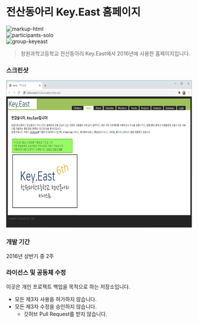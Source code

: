 # 전산동아리 Key.East 홈페이지

![markup-html][markup-html]
<br>
![participants-solo][participants-solo]
<br>
![group-keyeast][keyeast-image]

> 창원과학고등학교 전산동아리 Key.East에서 2016년에 사용한 홈페이지입니다.

### 스크린샷

<img src="documents/screenshot.png" height="400px">

### 개발 기간

2016년 상반기 중 2주

### 라이선스 및 공동체 수정

이곳은 개인 프로젝트 백업을 목적으로 하는 저장소입니다.

  * 모든 제3자 사용을 허가하지 않습니다.
  * 모든 제3자 수정을 승인하지 않습니다.
    * 깃허브 Pull Request를 받지 않습니다.

<!-- Image definitions -->
[keyeast-image]: https://img.shields.io/badge/Group-Key.East-red
[markup-html]: https://img.shields.io/badge/Markup-HTML-orange
[participants-solo]: https://img.shields.io/badge/Participants-Solo%20Project-7aa3cc
